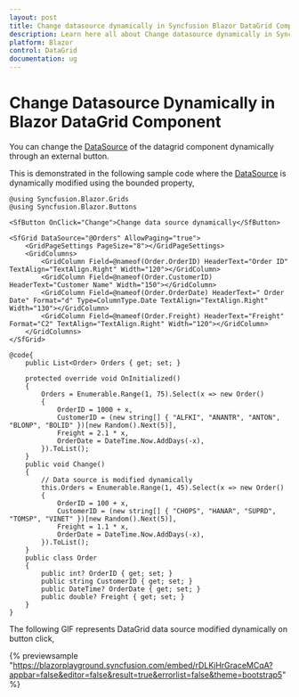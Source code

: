 ```yaml
---
layout: post
title: Change datasource dynamically in Syncfusion Blazor DataGrid Component
description: Learn here all about Change datasource dynamically in Syncfusion Blazor DataGrid component and more.
platform: Blazor
control: DataGrid
documentation: ug
---
```


# Change Datasource Dynamically in Blazor DataGrid Component

You can change the [DataSource](https://help.syncfusion.com/cr/blazor/Syncfusion.Blazor.Charts.ChartSeries.html#Syncfusion_Blazor_Charts_ChartSeries_Type) of the datagrid component dynamically through an external button.

This is demonstrated in the following sample code where the [DataSource](https://help.syncfusion.com/cr/blazor/Syncfusion.Blazor.Charts.ChartSeries.html#Syncfusion_Blazor_Charts_ChartSeries_Type) is dynamically modified using the bounded property,

```cshtml
@using Syncfusion.Blazor.Grids
@using Syncfusion.Blazor.Buttons

<SfButton OnClick="Change">Change data source dynamically</SfButton>

<SfGrid DataSource="@Orders" AllowPaging="true">
    <GridPageSettings PageSize="8"></GridPageSettings>
    <GridColumns>
        <GridColumn Field=@nameof(Order.OrderID) HeaderText="Order ID" TextAlign="TextAlign.Right" Width="120"></GridColumn>
        <GridColumn Field=@nameof(Order.CustomerID) HeaderText="Customer Name" Width="150"></GridColumn>
        <GridColumn Field=@nameof(Order.OrderDate) HeaderText=" Order Date" Format="d" Type=ColumnType.Date TextAlign="TextAlign.Right" Width="130"></GridColumn>
        <GridColumn Field=@nameof(Order.Freight) HeaderText="Freight" Format="C2" TextAlign="TextAlign.Right" Width="120"></GridColumn>
    </GridColumns>
</SfGrid>

@code{
    public List<Order> Orders { get; set; }

    protected override void OnInitialized()
    {
        Orders = Enumerable.Range(1, 75).Select(x => new Order()
        {
            OrderID = 1000 + x,
            CustomerID = (new string[] { "ALFKI", "ANANTR", "ANTON", "BLONP", "BOLID" })[new Random().Next(5)],
            Freight = 2.1 * x,
            OrderDate = DateTime.Now.AddDays(-x),
        }).ToList();
    }
    public void Change()
    {
        // Data source is modified dynamically
        this.Orders = Enumerable.Range(1, 45).Select(x => new Order()
        {
            OrderID = 100 + x,
            CustomerID = (new string[] { "CHOPS", "HANAR", "SUPRD", "TOMSP", "VINET" })[new Random().Next(5)],
            Freight = 1.1 * x,
            OrderDate = DateTime.Now.AddDays(-x),
        }).ToList();
    }
    public class Order
    {
        public int? OrderID { get; set; }
        public string CustomerID { get; set; }
        public DateTime? OrderDate { get; set; }
        public double? Freight { get; set; }
    }
}
```

The following GIF represents DataGrid data source modified dynamically on button click,

{% previewsample "https://blazorplayground.syncfusion.com/embed/rDLKjHrGraceMCqA?appbar=false&editor=false&result=true&errorlist=false&theme=bootstrap5" %}